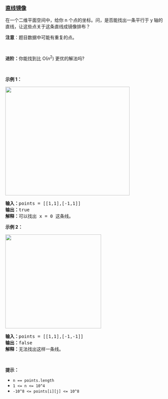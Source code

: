 ### [直线镜像](https://leetcode-cn.com/problems/line-reflection)

<p>在一个二维平面空间中，给你 n 个点的坐标。问，是否能找出一条平行于 y<strong> </strong>轴的直线，让这些点关于这条直线成镜像排布？</p>

<p><strong>注意</strong>：题目数据中可能有重复的点。</p>

<p> </p>

<p><strong>进阶：</strong>你能找到比 O(<em>n</em><sup>2</sup>) 更优的解法吗?</p>

<p> </p>

<p><strong>示例 1：</strong></p>
<img alt="" src="https://assets.leetcode.com/uploads/2020/04/23/356_example_1.PNG" style="width: 389px; height: 340px;" />
<pre>
<strong>输入：</strong>points = [[1,1],[-1,1]]
<strong>输出：</strong>true
<strong>解释：</strong>可以找出 x = 0 这条线。
</pre>

<p><strong>示例 2：</strong></p>
<img alt="" src="https://assets.leetcode.com/uploads/2020/04/23/356_example_2.PNG" style="width: 300px; height: 294px;" />
<pre>
<strong>输入：</strong>points = [[1,1],[-1,-1]]
<strong>输出：</strong>false
<strong>解释：</strong>无法找出这样一条线。</pre>

<p> </p>

<p><strong>提示：</strong></p>

<ul>
	<li><code>n == points.length</code></li>
	<li><code>1 <= n <= 10^4</code></li>
	<li><code>-10^8 <= points[i][j] <= 10^8</code></li>
</ul>

